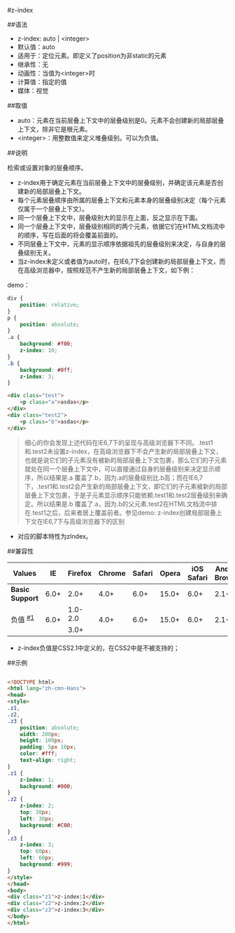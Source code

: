 #z-index

##语法

- z-index: auto | &lt;integer&gt;
- 默认值：auto
- 适用于：定位元素。即定义了position为非static的元素
- 继承性：无
- 动画性：当值为&lt;integer&gt;时
- 计算值：指定的值
- 媒体：视觉


##取值

- auto：元素在当前层叠上下文中的层叠级别是0。元素不会创建新的局部层叠上下文，除非它是根元素。
- &lt;integer&gt;：用整数值来定义堆叠级别。可以为负值。


##说明

检索或设置对象的层叠顺序。

- z-index用于确定元素在当前层叠上下文中的层叠级别，并确定该元素是否创建新的局部层叠上下文。
- 每个元素层叠顺序由所属的层叠上下文和元素本身的层叠级别决定（每个元素仅属于一个层叠上下文）。
- 同一个层叠上下文中，层叠级别大的显示在上面，反之显示在下面。
- 同一个层叠上下文中，层叠级别相同的两个元素，依据它们在HTML文档流中的顺序，写在后面的将会覆盖前面的。
- 不同层叠上下文中，元素的显示顺序依据祖先的层叠级别来决定，与自身的层叠级别无关。
- 当z-index未定义或者值为auto时，在IE6,7下会创建新的局部层叠上下文，而在高级浏览器中，按照规范不产生新的局部层叠上下文，如下例：


demo：

```css
div {
	position: relative;
}
p {
	position: absolute;
}
.a {
	background: #f00;
	z-index: 10;
}
.b {
	background: #0ff;
	z-index: 3;
}
```

```html
<div class="test">
	<p class="a">asdas</p>
</div>
<div class="test2">
	<p class="b">asdas</p>
</div>
```

>细心的你会发现上述代码在IE6,7下的呈现与高级浏览器下不同。.test1和.test2未设置z-index，在高级浏览器下不会产生新的局部层叠上下文，也就是说它们的子元素没有被新的局部层叠上下文包裹，那么它们的子元素就处在同一个层叠上下文中，可以直接通过自身的层叠级别来决定显示顺序，所以结果是.a 覆盖了.b，因为.a的层叠级别比.b高；而在IE6,7下，.test1和.test2会产生新的局部层叠上下文，即它们的子元素被新的局部层叠上下文包裹，于是子元素显示顺序只能依赖.test1和.test2层叠级别来确定。所以结果是.b 覆盖了.a，因为.b的父元素.test2在HTML文档流中排在.test1之后，后来者居上覆盖前者。参见demo: z-index创建局部层叠上下文在IE6,7下与高级浏览器下的区别


- 对应的脚本特性为zIndex。


##兼容性


<table class="compatible">
<thead>
	<tr>
		<th>Values</th>
		<th>IE</th>
		<th>Firefox</th>
		<th>Chrome</th>
		<th>Safari</th>
		<th>Opera</th>
		<th>iOS Safari</th>
		<th>Android Browser</th>
		<th>Android Chrome</th>
	</tr>
</thead>
<tbody>
	<tr>
		<td><strong>Basic Support</strong></td>
		<td class="support">6.0+</td>
		<td class="support">2.0+</td>
		<td class="support">4.0+</td>
		<td class="support">6.0+</td>
		<td class="support">15.0+</td>
		<td class="support">6.0+</td>
		<td class="support">2.1+</td>
		<td class="support">18.0+</td>
	</tr>
	<tr>
		<td rowspan="2">负值 <sup><a href="#support1">#1</a></sup></td>
		<td class="support" rowspan="2">6.0+</td>
		<td class="unsupport">1.0-2.0</td>
		<td class="support" rowspan="2">4.0+</td>
		<td class="support" rowspan="2">6.0+</td>
		<td class="support" rowspan="2">15.0+</td>
		<td class="support" rowspan="2">6.0+</td>
		<td class="support" rowspan="2">2.1+</td>
		<td class="support" rowspan="2">18.0+</td>
	</tr>
	<tr>
		<td class="support">3.0+</td>
	</tr>
</tbody>
</table>


- z-index负值是CSS2.1中定义的，在CSS2中是不被支持的；


##示例

```html

<!DOCTYPE html>
<html lang="zh-cmn-Hans">
<head>
<style>
.z1,
.z2,
.z3 {
	position: absolute;
	width: 200px;
	height: 100px;
	padding: 5px 10px;
	color: #fff;
	text-align: right;
}
.z1 {
	z-index: 1;
	background: #000;
}
.z2 {
	z-index: 2;
	top: 30px;
	left: 30px;
	background: #C00;
}
.z3 {
	z-index: 3;
	top: 60px;
	left: 60px;
	background: #999;
}
</style>
</head>
<body>
<div class="z1">z-index:1</div>
<div class="z2">z-index:2</div>
<div class="z3">z-index:3</div>
</body>
</html>

```
